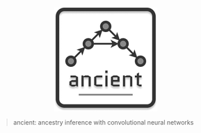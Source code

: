 <p align="center">
  <img src="ancient.png">
</p>

> ancient: ancestry inference with convolutional neural networks

